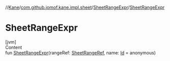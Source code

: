 //[Kane](../../index.md)/[com.github.jomof.kane.impl.sheet](../index.md)/[SheetRangeExpr](index.md)/[SheetRangeExpr](-sheet-range-expr.md)



# SheetRangeExpr  
[jvm]  
Content  
fun [SheetRangeExpr](-sheet-range-expr.md)(rangeRef: [SheetRangeRef](../../com.github.jomof.kane.impl/-sheet-range-ref/index.md), name: [Id](../../com.github.jomof.kane.impl/index.md#%5Bcom.github.jomof.kane.impl%2FId%2F%2F%2FPointingToDeclaration%2F%5D%2FClasslikes%2F-1776797766) = anonymous)  



